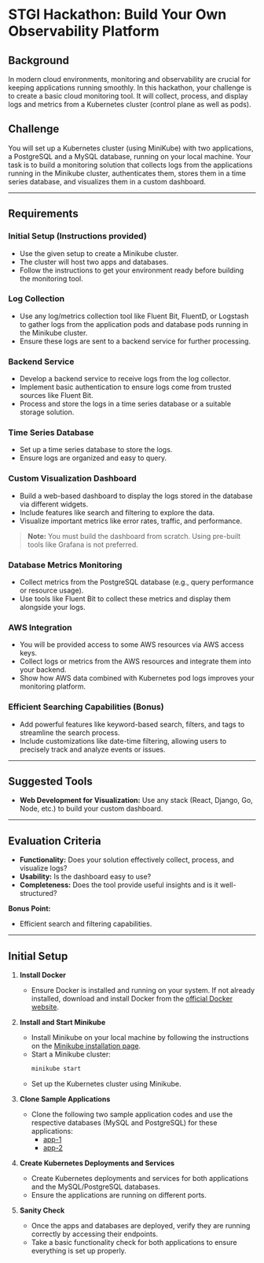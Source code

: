# STGI Hackathon: Build Your Own Observability Platform

## Background

In modern cloud environments, monitoring and observability are crucial for keeping applications running smoothly. In this hackathon, your challenge is to create a basic cloud monitoring tool. It will collect, process, and display logs and metrics from a Kubernetes cluster (control plane as well as pods).

## Challenge

You will set up a Kubernetes cluster (using MiniKube) with two applications, a PostgreSQL and a MySQL database, running on your local machine. Your task is to build a monitoring solution that collects logs from the applications running in the Minikube cluster, authenticates them, stores them in a time series database, and visualizes them in a custom dashboard.

---

## Requirements

### Initial Setup (Instructions provided)
- Use the given setup to create a Minikube cluster.
- The cluster will host two apps and databases.
- Follow the instructions to get your environment ready before building the monitoring tool.

### Log Collection
- Use any log/metrics collection tool like Fluent Bit, FluentD, or Logstash to gather logs from the application pods and database pods running in the Minikube cluster.
- Ensure these logs are sent to a backend service for further processing.

### Backend Service
- Develop a backend service to receive logs from the log collector.
- Implement basic authentication to ensure logs come from trusted sources like Fluent Bit.
- Process and store the logs in a time series database or a suitable storage solution.

### Time Series Database
- Set up a time series database to store the logs.
- Ensure logs are organized and easy to query.

### Custom Visualization Dashboard
- Build a web-based dashboard to display the logs stored in the database via different widgets.
- Include features like search and filtering to explore the data.
- Visualize important metrics like error rates, traffic, and performance.

> **Note:** You must build the dashboard from scratch. Using pre-built tools like Grafana is not preferred.

### Database Metrics Monitoring
- Collect metrics from the PostgreSQL database (e.g., query performance or resource usage).
- Use tools like Fluent Bit to collect these metrics and display them alongside your logs.

### AWS Integration
- You will be provided access to some AWS resources via AWS access keys.
- Collect logs or metrics from the AWS resources and integrate them into your backend.
- Show how AWS data combined with Kubernetes pod logs improves your monitoring platform.

### Efficient Searching Capabilities (Bonus)
- Add powerful features like keyword-based search, filters, and tags to streamline the search process.
- Include customizations like date-time filtering, allowing users to precisely track and analyze events or issues.

---

## Suggested Tools

- **Web Development for Visualization:** Use any stack (React, Django, Go, Node, etc.) to build your custom dashboard.

---

## Evaluation Criteria

- **Functionality:** Does your solution effectively collect, process, and visualize logs?
- **Usability:** Is the dashboard easy to use?
- **Completeness:** Does the tool provide useful insights and is it well-structured?

**Bonus Point:**
- Efficient search and filtering capabilities.

---
## Initial Setup

1. **Install Docker**
   - Ensure Docker is installed and running on your system. If not already installed, download and install Docker from the [official Docker website](https://www.docker.com/get-started).

2. **Install and Start Minikube**
   - Install Minikube on your local machine by following the instructions on the [Minikube installation page](https://minikube.sigs.k8s.io/docs/start/).
   - Start a Minikube cluster:
     ```bash
     minikube start
     ```
   - Set up the Kubernetes cluster using Minikube.

3. **Clone Sample Applications**
   - Clone the following two sample application codes and use the respective databases (MySQL and PostgreSQL) for these applications:
     - [app-1](https://github.com/tanishsummit/PyEditorial)
     - [app-2](https://github.com/manjillama/docker-node-crud-mysql)

4. **Create Kubernetes Deployments and Services**
   - Create Kubernetes deployments and services for both applications and the MySQL/PostgreSQL databases.
   - Ensure the applications are running on different ports.

5. **Sanity Check**
   - Once the apps and databases are deployed, verify they are running correctly by accessing their endpoints.
   - Take a basic functionality check for both applications to ensure everything is set up properly.
